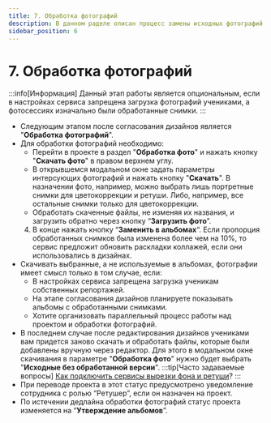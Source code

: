 ```yaml
---
title: 7. Обработка фотографий
description: В данном раделе описан процесс замены исходных фотографий на обработанные
sidebar_position: 6
---
```


# 7. Обработка фотографий
:::info[Информация]
Данный этап работы является опциональным, если в настройках сервиса запрещена загрузка фотографий учениками, а фотосессиях изначально были обработанные снимки.
:::
* Следующим этапом после согласования дизайнов является "__Обработка фотографий__".
* Для обработки фотографий необходимо:
    + Перейти в проекте в раздел "__Обработка фото__" и нажать кнопку "__Скачать фото__" в правом верхнем углу.
    + В открывшемся модальном окне задать параметры интерсующих фотографий и нажать кнопку "__Скачать__". В назначении фото, например, можно выбрать лишь портретные снимки для цветокоррекции и ретуши. Либо, например, все остальные снимки только для цветокоррекции.
    + Обработать скаченные файлы, не изменяя их названия, и загрузить обратно через кнопку “__Загрузить фото__”.
    4. В конце нажать кнопку “__Заменить в альбомах__“. Если пропорция обработанных снимков была изменена более чем на 10%, то сервис предложит обновить раскладки коллажей, если они использовались в дизайнах.
* Скачивать выбранные, а не используемые в альбомах, фотографии имеет смысл только в том случае, если: 
    + В настройках сервиса запрещена загрузка ученикам собственных репортажей.
    + На этапе согласования дизайнов планируете показывать альбомы с обработанными снимками.
    + Хотите организовать параллельный процесс работы над проектом и обработки фотографий. 
* В последнем случае после редактирования дизайнов учениками вам придется заново скачать и обработать файлы, которые были добавлены вручную через редактор. Для этого в модальном окне скачивания в параметре "__Обработка фото__" нужно будет выбрать "__Исходные без обработанной версии__".
:::tip[Часто задаваемые вопросы]
[Как подключить сервисы вырезки фона и ретуши](/faq/integrations)?
:::
* При переводе проекта в этот статус предусмотрено уведомление сотрудника с ролью “Ретушер”, если он назначен на проект. 
* По истечении дедлайна обработки фотографий статус проекта изменяется на “__Утверждение альбомов__”.
